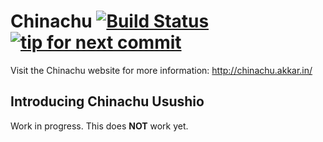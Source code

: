 Chinachu [![Build Status](https://secure.travis-ci.org/kanreisa/Chinachu.png)](http://travis-ci.org/kanreisa/Chinachu) [![tip for next commit](http://tip4commit.com/projects/689.svg)](http://tip4commit.com/projects/689)
========

Visit the Chinachu website for more information: <http://chinachu.akkar.in/>

Introducing Chinachu Usushio
----------------------------
Work in progress. This does **NOT** work yet.
